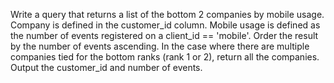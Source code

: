 Write a query that returns a list of the bottom 2 companies by mobile usage. Company is defined in the customer_id column. Mobile usage is defined as the number of events registered on a client_id == 'mobile'. Order the result by the number of events ascending.
In the case where there are multiple companies tied for the bottom ranks (rank 1 or 2), return all the companies. Output the customer_id and number of events.